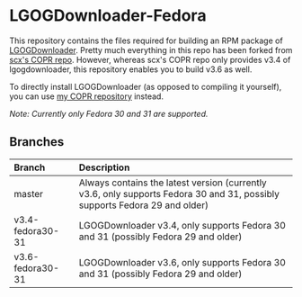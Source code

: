 # LGOGDownloader-Fedora

This repository contains the files required for building an RPM package of [LGOGDownloader](https://github.com/Sude-/lgogdownloader). Pretty much everything in this repo has been forked from [scx's COPR repo](https://copr.fedorainfracloud.org/coprs/scx/lgogdownloader/). However, whereas scx's COPR repo only provides v3.4 of lgogdownloader, this repository enables you to build v3.6 as well.

To directly install LGOGDownloader (as opposed to compiling it yourself), you can use [my COPR repository](https://copr.fedorainfracloud.org/coprs/ruub/lgogdownloader/) instead.

_Note: Currently only Fedora 30 and 31 are supported._

## Branches

| Branch               | Description   |
| :------------------- |:--------------| 
| master               | Always contains the latest version (currently v3.6, only supports Fedora 30 and 31, possibly supports Fedora 29 and older) |
| v3.4-fedora30-31     | LGOGDownloader v3.4, only supports Fedora 30 and 31 (possibly Fedora 29 and older)      |
| v3.6-fedora30-31     | LGOGDownloader v3.6, only supports Fedora 30 and 31 (possibly Fedora 29 and older)      |
